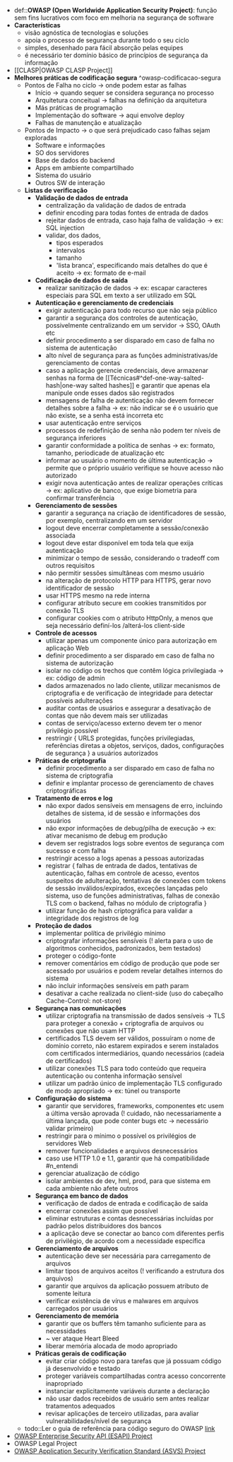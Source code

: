 * def::**OWASP (Open Worldwide Application Security Project)**: função sem fins lucrativos com foco em melhoria na segurança de software
* **Características**
	* visão agnóstica de tecnologias e soluções
	* apoia o processo de segurança durante todo o seu ciclo
	* simples, desenhado para fácil absorção pelas equipes
	* é necessário ter domínio básico de princípios de segurança da informação
* [[CLASP|OWASP CLASP Project]]
* **Melhores práticas de codificação segura** ^owasp-codificacao-segura
	* Pontos de Falha no ciclo -> onde podem estar as falhas
		* Início -> quando sequer se considera segurança no processo
		* Arquitetura conceitual -> falhas na definição da arquitetura
		* Más práticas de programação
		* Implementação do software -> aqui envolve deploy
		* Falhas de manutenção e atualização
	* Pontos de Impacto -> o que será prejudicado caso falhas sejam exploradas
		* Software e informações
		* SO dos servidores
		* Base de dados do backend
		* Apps em ambiente compartilhado
		* Sistema do usuário
		* Outros SW de interação
	* **Listas de verificação**
		* **Validação de dados de entrada**
			* centralização da validação de dados de entrada
			* definir encoding para todas fontes de entrada de dados
			* rejeitar dados de entrada, caso haja falha de validação -> ex: SQL injection
			* validar, dos dados, 
				* tipos esperados
				* intervalos
				* tamanho
				* 'lista branca', especificando mais detalhes do que é aceito -> ex: formato de e-mail
		* **Codificação de dados de saída**
			* realizar sanitização de dados -> ex: escapar caracteres especiais para SQL em texto a ser utilizado em SQL
		* **Autenticação e gerenciamento de credenciais**
			* exigir autenticação para todo recurso que não seja público
			* garantir a segurança dos controles de autenticação, possivelmente centralizando em um servidor -> SSO, OAuth etc
			* definir procedimento a ser disparado em caso de falha no sistema de autenticação
			* alto nível de segurança para as funções administrativas/de gerenciamento de contas
			* caso a aplicação gerencie credenciais, deve armazenar senhas na forma de [[Técnicas#^def-one-way-salted-hash|one-way salted hashes]] e garantir que apenas ela manipule onde esses dados são registrados
			* mensagens de falha de autenticação não devem fornecer detalhes sobre a falha -> ex: não indicar se é o usuário que não existe, se a senha está incorreta etc
			* usar autenticação entre serviços
			* processos de redefinição de senha não podem ter níveis de segurança inferiores
			* garantir conformidade a política de senhas -> ex: formato, tamanho, periodicade de atualização etc
			* informar ao usuário o momento de última autenticação -> permite que o próprio usuário verifique se houve acesso não autorizado
			* exigir nova autenticação antes de realizar operações críticas -> ex: aplicativo de banco, que exige biometria para confirmar transferência
		* **Gerenciamento de sessões**
			* garantir a segurança na criação de identificadores de sessão, por exemplo, centralizando em um servidor
			* logout deve encerrar completamente a sessão/conexão associada
			* logout deve estar disponível em toda tela que exija autenticação
			* minimizar o tempo de sessão, considerando o tradeoff com outros requisitos
			* não permitir sessões simultâneas com mesmo usuário
			* na alteração de protocolo HTTP para HTTPS, gerar novo identificador de sessão
			* usar HTTPS mesmo na rede interna
			* configurar atributo secure em cookies transmitidos por conexão TLS
			* configurar cookies com o atributo HttpOnly, a menos que seja necessário definí-los /alterá-los client-side
		* **Controle de acessos**
			* utilizar apenas um componente único para autorização em aplicação Web
			* definir procedimento a ser disparado em caso de falha no sistema de autorização
			* isolar no código os trechos que contêm lógica privilegiada -> ex: código de admin
			* dados armazenados no lado cliente, utilizar mecanismos de criptografia e de verificação de integridade para detectar possíveis adulterações
			* auditar contas de usuários e assegurar a desativação de contas que não devem mais ser utilizadas
			* contas de serviço/acesso externo devem ter o menor privilégio possível
			* restringir { URLS protegidas, funções privilegiadas, referências diretas a objetos, serviços, dados, configurações de segurança } a usuários autorizados
		* **Práticas de criptografia**
			* definir procedimento a ser disparado em caso de falha no sistema de criptografia
			* definir e implantar processo de gerenciamento de chaves criptográficas
		* **Tratamento de erros e log**
			* não expor dados sensíveis em mensagens de erro, incluindo detalhes de sistema, id de sessão e informações dos usuários
			* não expor informações de debug/pilha de execução -> ex: ativar mecanismo de debug em produção
			* devem ser registrados logs sobre eventos de segurança com sucesso e com falha
			* restringir acesso a logs apenas a pessoas autorizadas
			* registrar { falhas de entrada de dados, tentativas de autenticação, falhas em controle de acesso, eventos suspeitos de adulteração, tentativas de conexões com tokens de sessão inválidos/expirados, exceções lançadas pelo sistema, uso de funções administrativas, falhas de conexão TLS com o backend, falhas no módulo de criptografia }
			* utilizar função de hash criptográfica para validar a integridade dos registros de log
		* **Proteção de dados**
			* implementar política de privilégio mínimo
			* criptografar informações sensíveis (! alerta para o uso de algoritmos conhecidos, padronizados, bem testados)
			* proteger o código-fonte
			* remover comentários em código de produção que pode ser acessado por usuários e podem revelar detalhes internos do sistema
			* não incluir informações sensíveis em path param
			* desativar a cache realizada no client-side (uso do cabeçalho Cache-Control: not-store)
		* **Segurança nas comunicações**
			* utilizar criptografia na transmissão de dados sensíveis -> TLS para proteger a conexão + criptografia de arquivos ou conexões que não usam HTTP
			* certificados TLS devem ser válidos, possuíram o nome de domínio correto, não estarem expirados e serem instalados com certificados intermediários, quando necessários (cadeia de certificados)
			* utilizar conexões TLS para todo conteúdo que requeira autenticação ou contenha informação sensível
			* utilizar um padrão único de implementação TLS configurado de modo apropriado -> ex: túnel ou transporte
		* **Configuração do sistema**
			* garantir que servidores, frameworks, componentes etc usem a última versão aprovada (! cuidado, não necessariamente a última lançada, que pode conter bugs etc -> necessário validar primeiro)
			* restringir para o mínimo o possível os privilégios de servidores Web
			* remover funcionalidades e arquivos desnecessários
			* caso use HTTP 1.0 e 1.1, garantir que há compatibilidade #n_entendi 
			* gerenciar atualização de código
			* isolar ambientes de dev, hml, prod, para que sistema em cada ambiente não afete outros
		* **Segurança em banco de dados**
			* verificação de dados de entrada e codificação de saída
			* encerrar conexões assim que possível
			* eliminar estruturas e contas desnecessárias incluídas por padrão pelos distribuidores dos bancos
			* a aplicação deve se conectar ao banco com diferentes perfis de privilégio, de acordo com a necessidade específica
		* **Gerenciamento de arquivos**
			* autenticação deve ser necessária para carregamento de arquivos
			* limitar tipos de arquivos aceitos (! verificando a estrutura dos arquivos)
			* garantir que arquivos da aplicação possuem atributo de somente leitura
			* verificar existência de vírus e malwares em arquivos carregados por usuários 
		* **Gerenciamento de memória**
			* garantir que os buffers têm tamanho suficiente para as necessidades
			* ~ ver ataque Heart Bleed
			* liberar memória alocada de modo apropriado
		* **Práticas gerais de codificação**
			* evitar criar código novo para tarefas que já possuam código já desenvolvido e testado
			* proteger variáveis compartilhadas contra acesso concorrente inapropriado
			* instanciar explicitamente variáveis durante a declaração
			* não usar dados recebidos de usuário sem antes realizar tratamentos adequados
			* revisar aplicações de terceiro utilizadas, para avaliar vulnerabilidades/nível de segurança
	* todo::Ler o guia de referência para código seguro do OWASP [link](https://owasp.org/www-project-secure-coding-practices-quick-reference-guide/)
* [OWASP Enterprise Security API (ESAPI) Project](https://owasp.org/www-project-enterprise-security-api/)
* OWASP Legal Project
* [OWASP Application Security Verification Standard (ASVS) Project](https://owasp.org/www-project-application-security-verification-standard/)